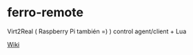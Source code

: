 # ferro-remote
Virt2Real ( Raspberry Pi también =) ) control agent/client + Lua

[Wiki](https://github.com/newenclave/ferro-remote/wiki)
